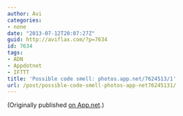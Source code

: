 ```yaml
---
author: Avi
categories:
- none
date: "2013-07-12T20:07:27Z"
guid: http://aviflax.com/?p=7634
id: 7634
tags:
- ADN
- Appdotnet
- IFTTT
title: 'Possible code smell: photos.app.net/7624513/1'
url: /post/possible-code-smell-photos-app-net76245131/
---
```

(Originally published [on App.net](http://alpha.app.net/aviflax/post/7624513).)